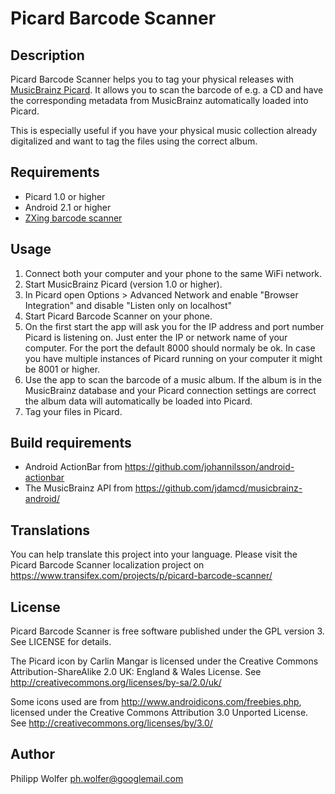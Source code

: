 Picard Barcode Scanner
======================

Description
-----------
Picard Barcode Scanner helps you to tag your physical releases with [MusicBrainz Picard](http://picard.musicbrainz.org/). It allows
you to scan the barcode of e.g. a CD and have the corresponding metadata from MusicBrainz
automatically loaded into Picard.

This is especially useful if you have your physical music collection already digitalized and want to
tag the files using the correct album.

Requirements
------------
 * Picard 1.0 or higher
 * Android 2.1 or higher
 * [ZXing barcode scanner](https://play.google.com/store/apps/details?id=com.google.zxing.client.android)

Usage
-----
 1. Connect both your computer and your phone to the same WiFi network.
 2. Start MusicBrainz Picard (version 1.0 or higher).
 3. In Picard open Options > Advanced Network and enable "Browser Integration" and disable "Listen only on localhost"
 4. Start Picard Barcode Scanner on your phone.
 5. On the first start the app will ask you for the IP address and port number Picard is listening
    on. Just enter the IP or network name of your computer. For the port the default 8000 should
	normaly be ok. In case you have multiple instances of Picard running on your computer it might
	be 8001 or higher.
 6. Use the app to scan the barcode of a music album. If the album is in the MusicBrainz database
    and your Picard connection settings are correct the album data will automatically be loaded
	into Picard.
 7. Tag your files in Picard.
 
Build requirements
------------------
 * Android ActionBar from https://github.com/johannilsson/android-actionbar
 * The MusicBrainz API from https://github.com/jdamcd/musicbrainz-android/

Translations
------------
You can help translate this project into your language. Please visit the Picard Barcode Scanner
localization project on https://www.transifex.com/projects/p/picard-barcode-scanner/

License
-------
Picard Barcode Scanner is free software published under the GPL version 3. See LICENSE for details.

The Picard icon by Carlin Mangar is licensed under the
Creative Commons Attribution-ShareAlike 2.0 UK: England & Wales License.
See http://creativecommons.org/licenses/by-sa/2.0/uk/

Some icons used are from http://www.androidicons.com/freebies.php, licensed under the
Creative Commons Attribution 3.0 Unported License.
See http://creativecommons.org/licenses/by/3.0/

Author
------
Philipp Wolfer <ph.wolfer@googlemail.com>

